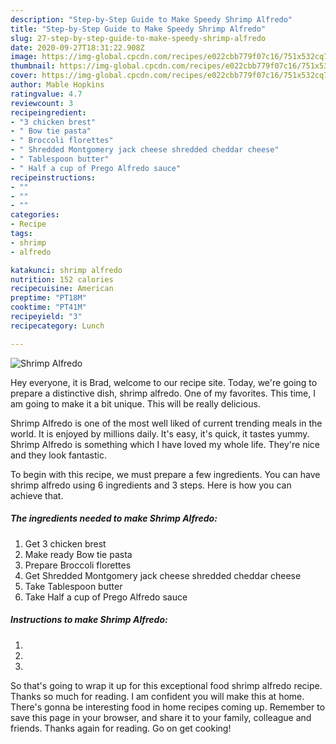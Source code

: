 ```yaml
---
description: "Step-by-Step Guide to Make Speedy Shrimp Alfredo"
title: "Step-by-Step Guide to Make Speedy Shrimp Alfredo"
slug: 27-step-by-step-guide-to-make-speedy-shrimp-alfredo
date: 2020-09-27T18:31:22.908Z
image: https://img-global.cpcdn.com/recipes/e022cbb779f07c16/751x532cq70/shrimp-alfredo-recipe-main-photo.jpg
thumbnail: https://img-global.cpcdn.com/recipes/e022cbb779f07c16/751x532cq70/shrimp-alfredo-recipe-main-photo.jpg
cover: https://img-global.cpcdn.com/recipes/e022cbb779f07c16/751x532cq70/shrimp-alfredo-recipe-main-photo.jpg
author: Mable Hopkins
ratingvalue: 4.7
reviewcount: 3
recipeingredient:
- "3 chicken brest"
- " Bow tie pasta"
- " Broccoli florettes"
- " Shredded Montgomery jack cheese shredded cheddar cheese"
- " Tablespoon butter"
- " Half a cup of Prego Alfredo sauce"
recipeinstructions:
- ""
- ""
- ""
categories:
- Recipe
tags:
- shrimp
- alfredo

katakunci: shrimp alfredo 
nutrition: 152 calories
recipecuisine: American
preptime: "PT18M"
cooktime: "PT41M"
recipeyield: "3"
recipecategory: Lunch

---
```



![Shrimp Alfredo](https://img-global.cpcdn.com/recipes/e022cbb779f07c16/751x532cq70/shrimp-alfredo-recipe-main-photo.jpg)

Hey everyone, it is Brad, welcome to our recipe site. Today, we're going to prepare a distinctive dish, shrimp alfredo. One of my favorites. This time, I am going to make it a bit unique. This will be really delicious.



Shrimp Alfredo is one of the most well liked of current trending meals in the world. It is enjoyed by millions daily. It's easy, it's quick, it tastes yummy. Shrimp Alfredo is something which I have loved my whole life. They're nice and they look fantastic.


To begin with this recipe, we must prepare a few ingredients. You can have shrimp alfredo using 6 ingredients and 3 steps. Here is how you can achieve that.

<!--inarticleads1-->

##### The ingredients needed to make Shrimp Alfredo:

1. Get 3 chicken brest
1. Make ready  Bow tie pasta
1. Prepare  Broccoli florettes
1. Get  Shredded Montgomery jack cheese shredded cheddar cheese
1. Take  Tablespoon butter
1. Take  Half a cup of Prego Alfredo sauce




<!--inarticleads2-->

##### Instructions to make Shrimp Alfredo:

1. 
1. 
1. 




So that's going to wrap it up for this exceptional food shrimp alfredo recipe. Thanks so much for reading. I am confident you will make this at home. There's gonna be interesting food in home recipes coming up. Remember to save this page in your browser, and share it to your family, colleague and friends. Thanks again for reading. Go on get cooking!
